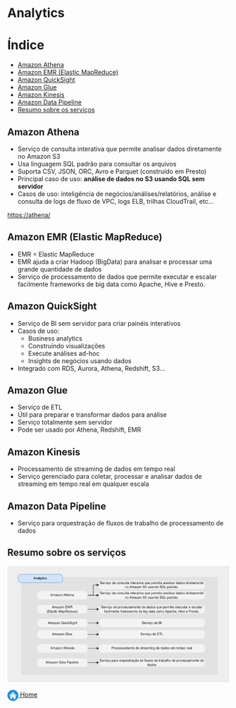 # Analytics

# Índice

* [Amazon Athena](#amazon-athena)
* [Amazon EMR (Elastic MapReduce)](#amazon-emr)
* [Amazon QuickSight](#amazon-quicksight)
* [Amazon Glue](#amazon-glue)
* [Amazon Kinesis](#amazon-kinesis)
* [Amazon Data Pipeline](#amazon-data-pipeline)
* [Resumo sobre os serviços](#resumo-sobre-os-serviços)

## Amazon Athena

* Serviço de consulta interativa que permite analisar dados diretamente no Amazon S3
* Usa linguagem SQL padrão para consultar os arquivos
* Suporta CSV, JSON, ORC, Avro e Parquet (construído em Presto)
* Principal caso de uso: **análise de dados no S3 usando SQL sem servidor**
* Casos de uso: inteligência de negócios/análises/relatórios, análise e consulta de logs de fluxo de VPC, logs ELB, trilhas CloudTrail, etc...

[https://athena/](https://aws.amazon.com/pt/athena/)

## Amazon EMR (Elastic MapReduce)

* EMR = Elastic MapReduce
* EMR ajuda a criar Hadoop (BigData) para analisar e processar uma grande quantidade de dados
* Serviço de processamento de dados que permite executar e escalar facilmente frameworks de big data como Apache, Hive e Presto.

## Amazon QuickSight

* Serviço de BI sem servidor para criar painéis interativos
* Casos de uso:
    - Business analytics
    - Construindo visualizações
    - Execute análises ad-hoc
    - Insights de negócios usando dados
* Integrado com RDS, Aurora, Athena, Redshift, S3…

## Amazon Glue

* Serviço de ETL
* Útil para preparar e transformar dados para análise
* Serviço totalmente sem servidor
* Pode ser usado por Athena, Redshift, EMR


## Amazon Kinesis

* Processamento de streaming de dados em tempo real
* Serviço gerenciado para coletar, processar e analisar dados de streaming em tempo real em qualquer escala

## Amazon Data Pipeline

* Serviço para orquestração de fluxos de trabalho de processamento de dados

## Resumo sobre os serviços

![Analytics](../images/05_fig_analytics.png)

[<img align="center" src="../images/botao-home.png" height="25" width="25"/> Home](../README.md)